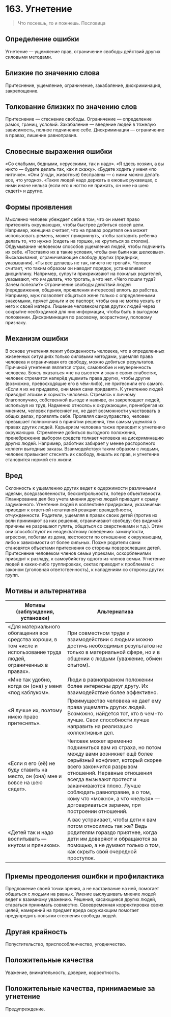 # 163. Угнетение

> Что посеешь, то и пожнешь.
Пословица

## Определение ошибки
Угнетение — ущемление прав, ограничение свободы действий других силовыми методами.

## Близкие по значению слова
Притеснение, ущемление, ограничение, закабаление, дискриминация, закрепощение.

## Толкование близких по значению слов
Притеснение — стеснение свободы.
Ограничение — определение рамок, границ, условий.
Закабаление — введение людей в тяжелую зависимость, полное подчинение себе.
Дискриминация — ограничение в правах, лишение равноправия.

## Словесные выражения ошибки
«Со слабыми, бедными, нерусскими, так и надо».
«Я здесь хозяин, а вы никто — будете делать так, как я скажу».
«Будете ходить у меня «по ниточке».
«Они (люди, животные) бесправны — с ними можно делать все, что угодно».
«Таких людей надо держать в ежовых рукавицах, с ними иначе нельзя (если его к ногтю не прижать, он мне на шею сядет)» и другие.

## Формы проявления
Мысленно человек убеждает себя в том, что он имеет право притеснять окружающих, чтобы быстрее добиться своей цели. Например, женщина считает, что на правах родителя она может использовать ремень, может прикрикнуть, чтобы заставить ребенка делать то, что нужно (сидеть на горшке, не крутиться за столом).
Обдумывание человеком способов ущемления людей, чтобы подчинить их себе. «Поставлю их в такие условия, чтобы они были как шелковые».
Высказывания, ограничивающие свободу других (придирки, указывания). «Ты все делаешь не так, ничего не трогай». Человек считает, что таким образом он наводит порядок, устанавливает дисциплину. Например, супруги прикрикивают на пожилых родителей, указывают, что им делать, что трогать, а что нет. «Чего пошли туда? Зачем полезли?»
Ограничение свободы действий людей (передвижения, общения, проявления интересов) вплоть до рабства. Например, муж позволяет общаться жене только с определенными знакомыми, прячет деньги и ее паспорт, чтобы она не могла уехать от него к своей матери.
Лишение человеком прав других людей через сокрытие необходимой для них информации, чтобы быть в выгодном положении.
Дискриминация по расовому, возрастному, половому признаку.

## Механизм ошибки
В основе угнетения лежит убежденность человека, что в определенных жизненных ситуациях только силовыми методами, ущемляя права человека и ограничивая его свободу, можно добиться результатов.
Причиной угнетения является страх, самолюбие и неуверенность человека. Боясь оказаться «не на высоте» и зная о своих слабостях, человек стремится наперёд ущемить права других, чтобы другие (возможно, превосходящие его в чём-либо), не притеснили его самого. «Если я их не придавлю, они меня сами придавят».
К угнетению людей приводит эгоизм и корысть человека. Стремясь к личному благополучию, собственной выгоде и наживе, он закрепощает людей, используя их труд.
Надменно относясь к окружающим, пренебрегая их мнением, человек притесняет их, не дает возможности участвовать в общих делах, проявлять себя.
Проявляя самоуправство, человек превышает полномочия в принятии решения, тем самым ущемляя в правах других людей.
Карьеризм человека также приводит к угнетению окружающих. Стремление добиться выгодного положения, пренебрежение выбором средств толкает человека на дискриминацию других людей. Например, работник забирает у менее расторопного коллеги выгодные заказы.
Взаимодействуя таким образом с людьми, человек привыкает стеснять их свободу, лишать их прав, и угнетение становится нормой его жизни.

## Вред
Склонность к ущемлению других ведет к одержимости различными идеями, вседозволенности, бесконтрольности, потере объективности.
Планирование дел без учета мнения других людей приводит к срыву задуманного.
Угнетение людей в коллективе придирками, указаниями приводит к ответной негативной реакции: враждебности, отчужденности.
Родители, ущемляя в правах своих детей (против их воли принимают за них решения, ограничивают свободу: без видимой причины не разрешают гулять, общаться со сверстниками и т.д.). Этим они способствуют их неадекватному поведению: замкнутости, агрессии, побегам из дома, жестокости по отношению к окружающим, либо к зависимости от более сильных. Позже родители сами становятся объектами притеснения со стороны повзрослевших детей.
Притеснение человеком членов семьи упреками, оскорблениями приводит к разладу, к самоубийству одного из членов семьи.
Угнетение людей в каких-либо группировках, сектах приводит к проблемам с законом (уголовная ответственность), к нападениям со стороны других групп.

## Мотивы и альтернатива
Мотивы (заблуждения, установки) | Альтернатива
---|---
«Для материального обогащения все средства хороши, в том числе и использование труда людей, ограниченных в правах».	| При совместном труде и взаимодействии с людьми можно достичь необходимых результатов не только в материальной сфере, но и в общении с людьми (уважение, обмен опытом).
«Мне так удобно, когда он (она) у меня «под каблуком».	| Люди в равноправном положении более интересны друг другу. Их взаимодействие более эффективно.
«Я лучше их, поэтому имею право притеснять».	| Преимущество человека не дает ему права ущемлять других людей. Возможно, найдется тот, кто в чем-то лучше. Свои способности лучше направить на реализацию коллективных дел.
«Если я его (её) не буду ставить на место, он (она) мне и вовсе на шею сядет».	| Человек может временно подчиниться вам из страха, но потом между вами возникнет ещё более серьёзный конфликт, который скорее всего закончится разрывом отношений. Неравные отношения всегда вызывают протест и заканчиваются плохо. Лучше соблюдать равноправие, а о том, кому что «можно», а что «нельзя» — договариваться заранее, при построении отношений.
«Детей так и надо воспитывать — кнутом и пряником».	| А вас устраивает, чтобы дети к вам потом относились так же? Ведь родителям гораздо приятнее, когда дети им доверяют и обращаются за помощью, а не думают только о том, как скрыть свой очередной проступок.

## Приемы преодоления ошибки и профилактика
Предложение своей точки зрения, а не настаивание на ней, помогает общаться с людьми на равных.
Умение выслушивать мнение людей ведет к взаимному уважению.
Решения, касающиеся других людей, стараться принимать совместно.
Своевременная корректировка своих целей, намерений на предмет вреда окружающим помогает предупредить попытки стеснения свободы людей.

## Другая крайность 
Попустительство, приспособленчество, угодничество.

## Положительные качества 
Уважение, внимательность, доверие, корректность.

## Положительные качества, принимаемые за угнетение
Предупреждение. 
